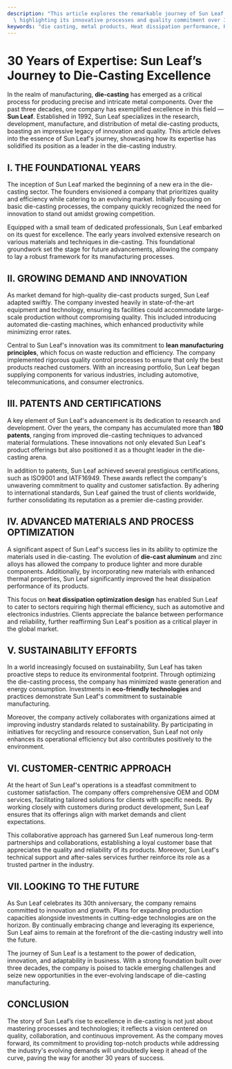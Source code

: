 ```yaml
---
description: "This article explores the remarkable journey of Sun Leaf in the die-casting industry,\
  \ highlighting its innovative processes and quality commitment over 30 years."
keywords: "die casting, metal products, Heat dissipation performance, Heat sink"
---
```

# 30 Years of Expertise: Sun Leaf’s Journey to Die-Casting Excellence

In the realm of manufacturing, **die-casting** has emerged as a critical process for producing precise and intricate metal components. Over the past three decades, one company has exemplified excellence in this field — **Sun Leaf**. Established in 1992, Sun Leaf specializes in the research, development, manufacture, and distribution of metal die-casting products, boasting an impressive legacy of innovation and quality. This article delves into the essence of Sun Leaf's journey, showcasing how its expertise has solidified its position as a leader in the die-casting industry.

## I. THE FOUNDATIONAL YEARS

The inception of Sun Leaf marked the beginning of a new era in the die-casting sector. The founders envisioned a company that prioritizes quality and efficiency while catering to an evolving market. Initially focusing on basic die-casting processes, the company quickly recognized the need for innovation to stand out amidst growing competition.

Equipped with a small team of dedicated professionals, Sun Leaf embarked on its quest for excellence. The early years involved extensive research on various materials and techniques in die-casting. This foundational groundwork set the stage for future advancements, allowing the company to lay a robust framework for its manufacturing processes.

## II. GROWING DEMAND AND INNOVATION

As market demand for high-quality die-cast products surged, Sun Leaf adapted swiftly. The company invested heavily in state-of-the-art equipment and technology, ensuring its facilities could accommodate large-scale production without compromising quality. This included introducing automated die-casting machines, which enhanced productivity while minimizing error rates.

Central to Sun Leaf's innovation was its commitment to **lean manufacturing principles**, which focus on waste reduction and efficiency. The company implemented rigorous quality control processes to ensure that only the best products reached customers. With an increasing portfolio, Sun Leaf began supplying components for various industries, including automotive, telecommunications, and consumer electronics.

## III. PATENTS AND CERTIFICATIONS

A key element of Sun Leaf's advancement is its dedication to research and development. Over the years, the company has accumulated more than **180 patents**, ranging from improved die-casting techniques to advanced material formulations. These innovations not only elevated Sun Leaf's product offerings but also positioned it as a thought leader in the die-casting arena.

In addition to patents, Sun Leaf achieved several prestigious certifications, such as ISO9001 and IATF16949. These awards reflect the company's unwavering commitment to quality and customer satisfaction. By adhering to international standards, Sun Leaf gained the trust of clients worldwide, further consolidating its reputation as a premier die-casting provider.

## IV. ADVANCED MATERIALS AND PROCESS OPTIMIZATION

A significant aspect of Sun Leaf's success lies in its ability to optimize the materials used in die-casting. The evolution of **die-cast aluminum** and zinc alloys has allowed the company to produce lighter and more durable components. Additionally, by incorporating new materials with enhanced thermal properties, Sun Leaf significantly improved the heat dissipation performance of its products.

This focus on **heat dissipation optimization design** has enabled Sun Leaf to cater to sectors requiring high thermal efficiency, such as automotive and electronics industries. Clients appreciate the balance between performance and reliability, further reaffirming Sun Leaf's position as a critical player in the global market.

## V. SUSTAINABILITY EFFORTS

In a world increasingly focused on sustainability, Sun Leaf has taken proactive steps to reduce its environmental footprint. Through optimizing the die-casting process, the company has minimized waste generation and energy consumption. Investments in **eco-friendly technologies** and practices demonstrate Sun Leaf's commitment to sustainable manufacturing.

Moreover, the company actively collaborates with organizations aimed at improving industry standards related to sustainability. By participating in initiatives for recycling and resource conservation, Sun Leaf not only enhances its operational efficiency but also contributes positively to the environment.

## VI. CUSTOMER-CENTRIC APPROACH

At the heart of Sun Leaf's operations is a steadfast commitment to customer satisfaction. The company offers comprehensive OEM and ODM services, facilitating tailored solutions for clients with specific needs. By working closely with customers during product development, Sun Leaf ensures that its offerings align with market demands and client expectations.

This collaborative approach has garnered Sun Leaf numerous long-term partnerships and collaborations, establishing a loyal customer base that appreciates the quality and reliability of its products. Moreover, Sun Leaf's technical support and after-sales services further reinforce its role as a trusted partner in the industry.

## VII. LOOKING TO THE FUTURE

As Sun Leaf celebrates its 30th anniversary, the company remains committed to innovation and growth. Plans for expanding production capacities alongside investments in cutting-edge technologies are on the horizon. By continually embracing change and leveraging its experience, Sun Leaf aims to remain at the forefront of the die-casting industry well into the future.

The journey of Sun Leaf is a testament to the power of dedication, innovation, and adaptability in business. With a strong foundation built over three decades, the company is poised to tackle emerging challenges and seize new opportunities in the ever-evolving landscape of die-casting manufacturing.

## CONCLUSION

The story of Sun Leaf’s rise to excellence in die-casting is not just about mastering processes and technologies; it reflects a vision centered on quality, collaboration, and continuous improvement. As the company moves forward, its commitment to providing top-notch products while addressing the industry's evolving demands will undoubtedly keep it ahead of the curve, paving the way for another 30 years of success.
